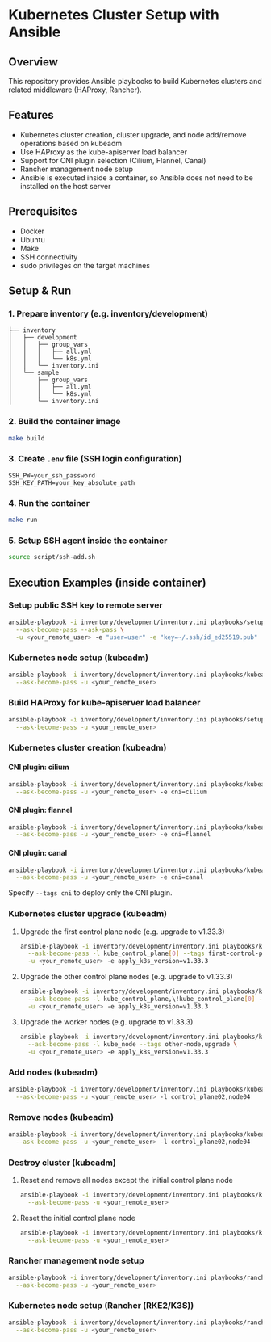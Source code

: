# Kubernetes Cluster Setup with Ansible
## Overview
This repository provides Ansible playbooks to build Kubernetes clusters and related middleware (HAProxy, Rancher).

## Features
- Kubernetes cluster creation, cluster upgrade, and node add/remove operations based on kubeadm
- Use HAProxy as the kube-apiserver load balancer
- Support for CNI plugin selection (Cilium, Flannel, Canal)
- Rancher management node setup
- Ansible is executed inside a container, so Ansible does not need to be installed on the host server

## Prerequisites
- Docker
- Ubuntu
- Make
- SSH connectivity
- sudo privileges on the target machines

## Setup & Run
### 1. Prepare inventory (e.g. inventory/development)
```
├── inventory
│   ├── development
│   │   ├── group_vars
│   │   │   ├── all.yml
│   │   │   └── k8s.yml
│   │   └── inventory.ini
│   └── sample
│       ├── group_vars
│       │   ├── all.yml
│       │   └── k8s.yml
│       └── inventory.ini
```
### 2. Build the container image
```bash
make build
```
### 3. Create `.env` file (SSH login configuration)
```
SSH_PW=your_ssh_password
SSH_KEY_PATH=your_key_absolute_path
```
### 4. Run the container
```bash
make run
```
### 5. Setup SSH agent inside the container
```bash
source script/ssh-add.sh
```
## Execution Examples (inside container)

### Setup public SSH key to remote server
```bash
ansible-playbook -i inventory/development/inventory.ini playbooks/setup-ssh-keys.yml \
  --ask-become-pass --ask-pass \
  -u <your_remote_user> -e "user=user" -e "key=~/.ssh/id_ed25519.pub"
```
### Kubernetes node setup (kubeadm)
```bash
ansible-playbook -i inventory/development/inventory.ini playbooks/kubeadm/setup-k8s-node.yml \
  --ask-become-pass -u <your_remote_user>
```
### Build HAProxy for kube-apiserver load balancer
```bash
ansible-playbook -i inventory/development/inventory.ini playbooks/setup-haproxy.yml \
  --ask-become-pass -u <your_remote_user>
```
### Kubernetes cluster creation (kubeadm)
#### CNI plugin: cilium
```bash
ansible-playbook -i inventory/development/inventory.ini playbooks/kubeadm/create-k8s-cluster.yml \
  --ask-become-pass -u <your_remote_user> -e cni=cilium
```
#### CNI plugin: flannel
```bash
ansible-playbook -i inventory/development/inventory.ini playbooks/kubeadm/create-k8s-cluster.yml \
  --ask-become-pass -u <your_remote_user> -e cni=flannel
```
#### CNI plugin: canal
```bash
ansible-playbook -i inventory/development/inventory.ini playbooks/kubeadm/create-k8s-cluster.yml \
  --ask-become-pass -u <your_remote_user> -e cni=canal
```
Specify `--tags cni` to deploy only the CNI plugin.

### Kubernetes cluster upgrade (kubeadm)
1. Upgrade the first control plane node (e.g. upgrade to v1.33.3)
    ```bash
    ansible-playbook -i inventory/development/inventory.ini playbooks/kubeadm/upgrade-k8s-cluster.yml \
      --ask-become-pass -l kube_control_plane[0] --tags first-control-plane-node,upgrade \
      -u <your_remote_user> -e apply_k8s_version=v1.33.3
    ```
1. Upgrade the other control plane nodes (e.g. upgrade to v1.33.3)
    ```bash
    ansible-playbook -i inventory/development/inventory.ini playbooks/kubeadm/upgrade-k8s-cluster.yml \
      --ask-become-pass -l kube_control_plane,\!kube_control_plane[0] --tags other-node,upgrade \
      -u <your_remote_user> -e apply_k8s_version=v1.33.3
    ```
1. Upgrade the worker nodes (e.g. upgrade to v1.33.3)
    ```bash
    ansible-playbook -i inventory/development/inventory.ini playbooks/kubeadm/upgrade-k8s-cluster.yml \
      --ask-become-pass -l kube_node --tags other-node,upgrade \
      -u <your_remote_user> -e apply_k8s_version=v1.33.3
    ```

### Add nodes (kubeadm)
```bash
ansible-playbook -i inventory/development/inventory.ini playbooks/kubeadm/join-nodes.yml \
  --ask-become-pass -u <your_remote_user> -l control_plane02,node04
```
### Remove nodes (kubeadm)
```bash
ansible-playbook -i inventory/development/inventory.ini playbooks/kubeadm/remove-nodes.yml \
  --ask-become-pass -u <your_remote_user> -l control_plane02,node04
```
### Destroy cluster (kubeadm)
1. Reset and remove all nodes except the initial control plane node
    ```bash
    ansible-playbook -i inventory/development/inventory.ini playbooks/kubeadm/remove-nodes.yml \
      --ask-become-pass -u <your_remote_user>
    ```
1. Reset the initial control plane node
    ```bash
    ansible-playbook -i inventory/development/inventory.ini playbooks/kubeadm/remove-control_plane01.yml \
      --ask-become-pass -u <your_remote_user>
    ```
### Rancher management node setup
```bash
ansible-playbook -i inventory/development/inventory.ini playbooks/rancher/run-rancher-admin-node.yml \
  --ask-become-pass -u <your_remote_user>
```
### Kubernetes node setup (Rancher (RKE2/K3S))
```bash
ansible-playbook -i inventory/development/inventory.ini playbooks/rancher/setup-rke2-k3s-nodes.yml \
  --ask-become-pass -u <your_remote_user>
```
